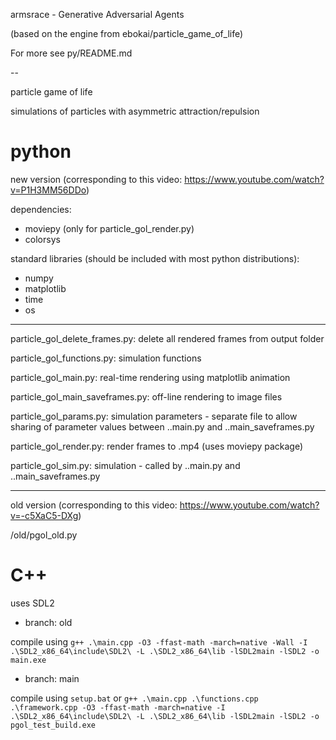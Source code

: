 armsrace - Generative Adversarial Agents

(based on the engine from ebokai/particle_game_of_life)

For more see py/README.md

--

particle game of life

simulations of particles with asymmetric attraction/repulsion

# python
new version (corresponding to this video: https://www.youtube.com/watch?v=P1H3MM56DDo)

dependencies:
- moviepy (only for particle_gol_render.py)
- colorsys

standard libraries (should be included with most python distributions):
- numpy
- matplotlib
- time
- os

----

  particle_gol_delete_frames.py: delete all rendered frames from output folder
  
  particle_gol_functions.py: simulation functions
  
  particle_gol_main.py: real-time rendering using matplotlib animation
  
  particle_gol_main_saveframes.py: off-line rendering to image files
  
  particle_gol_params.py: simulation parameters - separate file to allow sharing of parameter values between ..main.py and ..main_saveframes.py
  
  particle_gol_render.py: render frames to .mp4 (uses moviepy package)
  
  particle_gol_sim.py: simulation - called by ..main.py and ..main_saveframes.py

----

old version (corresponding to this video: https://www.youtube.com/watch?v=-c5XaC5-DXg)

  /old/pgol_old.py 
  
# C++
uses SDL2 

- branch: old

compile using `g++ .\main.cpp -O3 -ffast-math -march=native -Wall -I .\SDL2_x86_64\include\SDL2\ -L .\SDL2_x86_64\lib -lSDL2main -lSDL2 -o main.exe`

- branch: main

compile using `setup.bat` or `g++ .\main.cpp .\functions.cpp .\framework.cpp -O3 -ffast-math -march=native -I .\SDL2_x86_64\include\SDL2\ -L .\SDL2_x86_64\lib -lSDL2main -lSDL2 -o pgol_test_build.exe`


  
